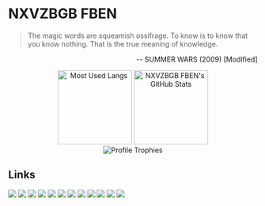 # NXVZBGB FBEN
>The magic words are squeamish ossifrage. To know is to know that you know nothing. That is the true meaning of knowledge.
<p align="right">-- SUMMER WARS (2009) [Modified]</p>
<p align="center">
    <img alt="Most Used Langs" height="150px" src="https://github-readme-stats.vercel.app/api/top-langs/?username=NXVZBGBFBEN&layout=compact&langs_count=10&theme=onedark&card_width=242" />
    <img alt="NXVZBGB FBEN's GitHub Stats" height="150px" src="https://github-readme-stats.vercel.app/api?username=NXVZBGBFBEN&show_icons=true&count_private=true&include_all_commits=true&theme=onedark">
    <br>
    <img alt="Profile Trophies" src="https://github-profile-trophy.vercel.app/?username=NXVZBGBFBEN&theme=onedark&column=6&margin-w=21">
</p>

## Links
[![](https://img.shields.io/badge/-Amazon-232F3E.svg?logo=amazon&style=for-the-badge)](https://www.amazon.co.jp/gp/profile/amzn1.account.AEGYMM462D5VE74EIAK7NXF3AQAQ "NXVZBGB FBEN")
[![](https://img.shields.io/badge/-Blogger-333333.svg?logo=blogger&style=for-the-badge)](https://nxvzbgbfben.blogspot.com "骨折り損の草臥れ儲け")
[![](https://img.shields.io/badge/-bokete-EBBF26.svg?style=for-the-badge)](https://bokete.jp/user/NXVZBGBFBEN "NXVZBGBFBEN")
[![](https://img.shields.io/badge/-Geartics-039BE5.svg?style=for-the-badge)](https://www.geartics.com/NXVZBGBFBEN "NXVZBGB FBEN")
[![](https://img.shields.io/badge/-Instagram-FAFAFA.svg?logo=instagram&style=for-the-badge)](https://www.instagram.com/nxvzbgbfben/ "@nxvzbgbfben")
[![](https://img.shields.io/badge/-myTyping-F6C000.svg?style=for-the-badge)](https://typing.twi1.me/profile/userId/74143 "NXVZBGB FBEN")
[![](https://img.shields.io/badge/-niconico-252525.svg?logo=niconico&style=for-the-badge)](https://www.nicovideo.jp/user/115699530/ "NXVZBGB FBEN")
[![](https://img.shields.io/badge/-Reddit-1A1A1B.svg?logo=reddit&style=for-the-badge)](https://www.reddit.com/user/NXVZBGBFBEN "u/NXVZBGBFBEN")
[![](https://img.shields.io/badge/-Spotify-000000.svg?logo=spotify&style=for-the-badge)](https://open.spotify.com/user/31a4z3rsmjm7bppyun54n57ffehq "NXVZBGB FBEN")
[![](https://img.shields.io/badge/-Twitter-15202B.svg?logo=twitter&style=for-the-badge)](https://twitter.com/NXVZBGBFBEN "@NXVZBGBFBEN")
[![](https://img.shields.io/badge/-Xbox-107C10.svg?logo=xbox&style=for-the-badge)](https://account.xbox.com/ja-jp/profile?gamertag=NXVZBGB%20FBEN "NXVZBGB FBEN")
[![](https://img.shields.io/badge/-YouTube-FF0000.svg?logo=youtube&style=for-the-badge)](https://www.youtube.com/channel/UCmjUcex8dRIy9TvjbSfFa7g "NXVZBGB FBEN")